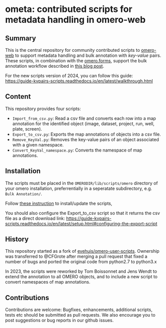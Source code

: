 ometa: contributed scripts for metadata handling in omero-web
============================================================================

Summary
--------
This is the central repository for community contributed scripts to [omero-web]() to support metadata handling and bulk annotation with *key-value* pairs.
These scripts, in combination with the [omero.forms](https://pypi.org/project/omero-forms),
support the bulk annotation workflow described in [this blog post](https://mpievolbio-scicomp.pages.gwdg.de/blog/post/2020-09-03_omerobulkannotation/).

For the new scripts version of 2024, you can follow this guide:
https://guide-kvpairs-scripts.readthedocs.io/en/latest/walkthrough.html


Content
-------
This repository provides four scripts:
* `Import_from_csv.py`: Read a csv file and converts each row into a map annotation
for the identified object (image, dataset, project, run, well, plate, screen).
* `Export_to_csv.py`: Exports the map annotations of objects into a csv file.
* `Remove_KeyVal.py`: Removes the key-value pairs of an object associated with
a given namespace.
* `Convert_KeyVal_namespace.py`: Converts the namespace of map annotations.

Installation
---------------
The scripts must be placed in the `OMERODIR/lib/scripts/omero` directory of your
omero installation, preferrentially in a seperatate subdirectory, e.g. `Bulk
Annotation/`.

Follow [these instruction](https://omero.readthedocs.io/en/stable/developers/scripts/index.html#downloading-and-installing-scripts) to install/update the scripts,

You should also configure the Export_to_csv script so that it returns the csv file as a direct download link:
https://guide-kvpairs-scripts.readthedocs.io/en/latest/setup.html#configuring-the-export-script

History
--------
This repository started as a fork of [evehuis/omero-user-scripts](). Ownership was transferred to @CFGrote after merging a pull request that fixed a number of bugs and
ported the original code from python2.7 to python3.x

In 2023, the scripts were reworked by Tom Boissonnet and Jens Wendt to extend the annotation to all OMERO objects, and to include a new script to convert namespaces of map annotations.


Contributions
----------------
Contributions are welcome: Bugfixes, enhancements, additional scripts, tests etc should be submitted as pull requests. We also encourage you to post suggestions or bug reports in our github issues.
